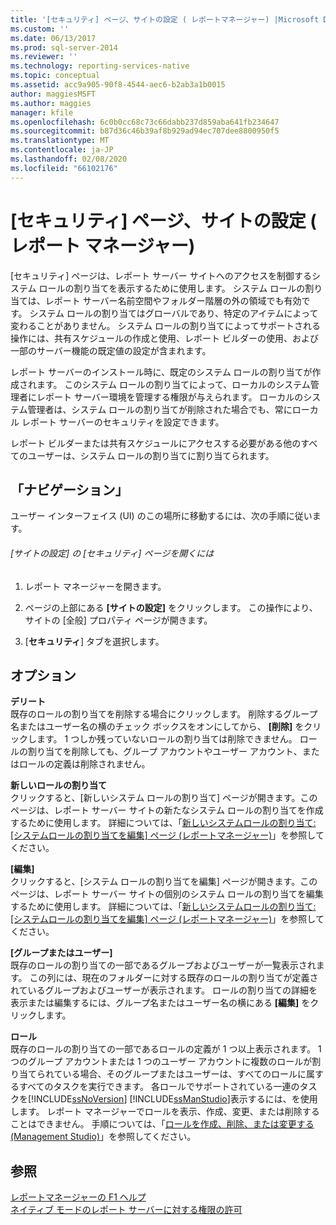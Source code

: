 ```yaml
---
title: '[セキュリティ] ページ、サイトの設定 ( レポートマネージャー) |Microsoft Docs'
ms.custom: ''
ms.date: 06/13/2017
ms.prod: sql-server-2014
ms.reviewer: ''
ms.technology: reporting-services-native
ms.topic: conceptual
ms.assetid: acc9a905-90f8-4544-aec6-b2ab3a1b0015
author: maggiesMSFT
ms.author: maggies
manager: kfile
ms.openlocfilehash: 6c0b0cc68c73c66dabb237d859aba641fb234647
ms.sourcegitcommit: b87d36c46b39af8b929ad94ec707dee8800950f5
ms.translationtype: MT
ms.contentlocale: ja-JP
ms.lasthandoff: 02/08/2020
ms.locfileid: "66102176"
---
```

# <a name="security-page-site-settings-report-manager"></a>[セキュリティ] ページ、サイトの設定 ( レポート マネージャー)
  [セキュリティ] ページは、レポート サーバー サイトへのアクセスを制御するシステム ロールの割り当てを表示するために使用します。 システム ロールの割り当ては、レポート サーバー名前空間やフォルダー階層の外の領域でも有効です。 システム ロールの割り当てはグローバルであり、特定のアイテムによって変わることがありません。 システム ロールの割り当てによってサポートされる操作には、共有スケジュールの作成と使用、レポート ビルダーの使用、および一部のサーバー機能の既定値の設定が含まれます。  
  
 レポート サーバーのインストール時に、既定のシステム ロールの割り当てが作成されます。 このシステム ロールの割り当てによって、ローカルのシステム管理者にレポート サーバー環境を管理する権限が与えられます。 ローカルのシステム管理者は、システム ロールの割り当てが削除された場合でも、常にローカル レポート サーバーのセキュリティを設定できます。  
  
 レポート ビルダーまたは共有スケジュールにアクセスする必要がある他のすべてのユーザーは、システム ロールの割り当てに割り当てられます。  
  
## <a name="navigation"></a>「ナビゲーション」  
 ユーザー インターフェイス (UI) のこの場所に移動するには、次の手順に従います。  
  
###### <a name="to-open-the-security-page-for-site-settings"></a>[サイトの設定] の [セキュリティ] ページを開くには  
  
1.  レポート マネージャーを開きます。  
  
2.  ページの上部にある **[サイトの設定]** をクリックします。 この操作により、サイトの [全般] プロパティ ページが開きます。  
  
3.  [**セキュリティ**] タブを選択します。  
  
## <a name="options"></a>オプション  
 **デリート**  
 既存のロールの割り当てを削除する場合にクリックします。 削除するグループ名またはユーザー名の横のチェック ボックスをオンにしてから、 **[削除]** をクリックします。 1 つしか残っていないロールの割り当ては削除できません。 ロールの割り当てを削除しても、グループ アカウントやユーザー アカウント、またはロールの定義は削除されません。  
  
 **新しいロールの割り当て**  
 クリックすると、[新しいシステム ロールの割り当て] ページが開きます。このページは、レポート サーバー サイトの新たなシステム ロールの割り当てを作成するために使用します。 詳細については、「[新しいシステムロールの割り当て: [システムロールの割り当てを編集] ページ &#40;レポートマネージャー&#41;](../../2014/reporting-services/new-system-role-assignments-edit-system-role-assignments-page-report-manager.md)」を参照してください。  
  
 **[編集]**  
 クリックすると、[システム ロールの割り当てを編集] ページが開きます。このページは、レポート サーバー サイトの個別のシステム ロールの割り当てを編集するために使用します。 詳細については、「[新しいシステムロールの割り当て: [システムロールの割り当てを編集] ページ &#40;レポートマネージャー&#41;](../../2014/reporting-services/new-system-role-assignments-edit-system-role-assignments-page-report-manager.md)」を参照してください。  
  
 **[グループまたはユーザー]**  
 既存のロールの割り当ての一部であるグループおよびユーザーが一覧表示されます。 この列には、現在のフォルダーに対する既存のロールの割り当てが定義されているグループおよびユーザーが表示されます。 ロールの割り当ての詳細を表示または編集するには、グループ名またはユーザー名の横にある **[編集]** をクリックします。  
  
 **ロール**  
 既存のロールの割り当ての一部であるロールの定義が 1 つ以上表示されます。 1 つのグループ アカウントまたは 1 つのユーザー アカウントに複数のロールが割り当てられている場合、そのグループまたはユーザーは、すべてのロールに属するすべてのタスクを実行できます。 各ロールでサポートされている一連のタスクを[!INCLUDE[ssNoVersion](../includes/ssnoversion-md.md)] [!INCLUDE[ssManStudio](../includes/ssmanstudio-md.md)]表示するには、を使用します。 レポート マネージャーでロールを表示、作成、変更、または削除することはできません。 手順については、「[ロールを作成、削除、または変更する &#40;Management Studio&#41;](security/role-definitions-create-delete-or-modify.md)」を参照してください。  
  
## <a name="see-also"></a>参照  
 [レポートマネージャーの F1 ヘルプ](../../2014/reporting-services/report-manager-f1-help.md)   
 [ネイティブ モードのレポート サーバーに対する権限の許可](security/granting-permissions-on-a-native-mode-report-server.md)  
  
  
